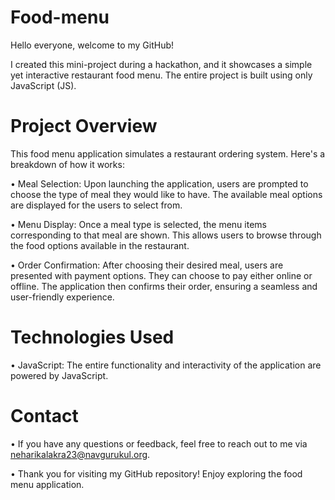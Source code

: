 # Food-menu
Hello everyone, welcome to my GitHub!

I created this mini-project during a hackathon, and it showcases a simple yet interactive restaurant food menu. The entire project is built using only JavaScript (JS).

# Project Overview
This food menu application simulates a restaurant ordering system. Here's a breakdown of how it works:

• Meal Selection: Upon launching the application, users are prompted to choose the type of meal they would like to have. The available meal options are displayed for the users to select from.

• Menu Display: Once a meal type is selected, the menu items corresponding to that meal are shown. This allows users to browse through the food options available in the restaurant.

• Order Confirmation: After choosing their desired meal, users are presented with payment options. They can choose to pay either online or offline. The application then confirms their order, ensuring a seamless and user-friendly experience.

# Technologies Used
• JavaScript: The entire functionality and interactivity of the application are powered by JavaScript.

# Contact
• If you have any questions or feedback, feel free to reach out to me via neharikalakra23@navgurukul.org.

• Thank you for visiting my GitHub repository! Enjoy exploring the food menu application.

